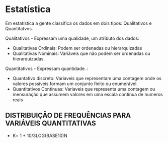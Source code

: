 # Estatística  

Em estatística a gente classifica os dados em dois tipos: Qualitativos e Quantitatvos.

Qualitativos - Expressam uma qualidade, um atributo dos dados:

  - Qualitativas Ordinais: Podem ser ordenadas ou hierarquizadas
  - Qualitativas Nominais: Variáveis que não podem ser ordenadas ou hierarquizadas.

Quantitativos - Expressam quantidade. :

  - Quantativo discreto: Variaveis que representam uma contagem onde os valores possiveis formam um conjunto finito ou enumerável.
  - Quantitativos Continuas: Variaveis que representa uma contagem ou mensuração que assumem valores em uma escala continua de numeros reais


## DISTRIBUIÇÃO DE FREQUÊNCIAS PARA VARIÁVEIS QUANTITATIVAS

 - K= 1 + 10/3LOG(BASE10)N







